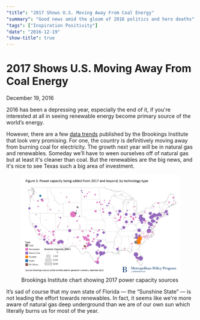 ```yaml
---
"title": "2017 Shows U.S. Moving Away From Coal Energy"
"summary": "Good news amid the gloom of 2016 politics and hero deaths"
"tags": ["Inspiration Positivity"]
"date": "2016-12-19"
"show-title": true
---
```


# 2017 Shows U.S. Moving Away From Coal Energy

<p class="datetime">December 19, 2016</p>

2016 has been a depressing year, especially the end of it, if you're interested at all in seeing renewable energy become primary source of the world’s energy.

However, there are a few [data trends](https://www.brookings.edu/blog/the-avenue/2016/12/19/coal-plant-retirements-will-continue-despite-trumps-epa-pick/) published by the Brookings Institute that look very promising. For one, the country is definitively moving away from burning coal for electricity. The growth next year will be in natural gas and renewables. Someday we’ll have to ween ourselves off of natural gas but at least it's cleaner than coal. But the renewables are the big news, and it's nice to see Texas such a big area of investment.

<figure class="standalone centered">
	<img src="brookings-energy-outlook-2017-fig-3.png" alt="Chart showing power capacity being added from 2017 and beyond, by technology type">
	<figcaption>Brookings Institute chart showing 2017 power capacity sources</figcaption>
</figure>


It’s sad of course that my own state of Florida — the “Sunshine State” — is not leading the effort towards renewables. In fact, it seems like we're more aware of natural gas deep underground than we are of our own sun which literally burns us for most of the year.